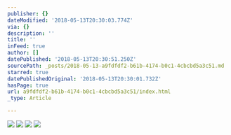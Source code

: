```yaml
---
publisher: {}
dateModified: '2018-05-13T20:30:03.774Z'
via: {}
description: ''
title: ''
inFeed: true
author: []
datePublished: '2018-05-13T20:30:51.250Z'
sourcePath: _posts/2018-05-13-a9fdfdf2-b61b-4174-b0c1-4cbcbd5a3c51.md
starred: true
datePublishedOriginal: '2018-05-13T20:30:01.732Z'
hasPage: true
url: a9fdfdf2-b61b-4174-b0c1-4cbcbd5a3c51/index.html
_type: Article

---
```

![](https://the-grid-user-content.s3-us-west-2.amazonaws.com/cc25d06c-1d01-4769-949b-8f8fecfe5810.jpg)
![](https://the-grid-user-content.s3-us-west-2.amazonaws.com/25949d5f-744d-4515-9413-948129eeab89.jpg)
![](https://the-grid-user-content.s3-us-west-2.amazonaws.com/8231485c-5ece-47f5-a81e-573cede0ac5f.jpg)
![](https://the-grid-user-content.s3-us-west-2.amazonaws.com/850b477f-3c7d-4570-87f1-d61b43002c2e.jpg)